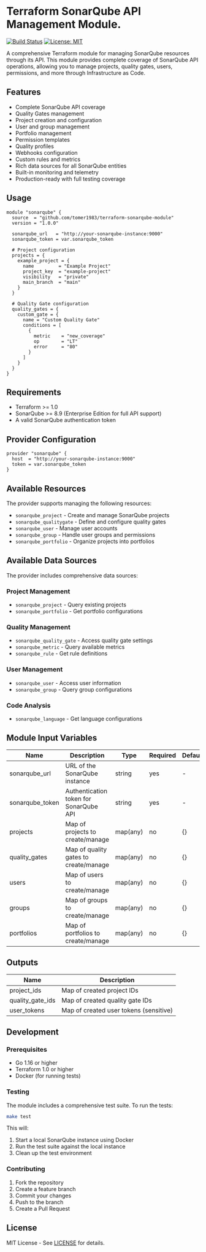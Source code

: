 # Terraform SonarQube API Management Module.

[![Build Status](https://github.com/tomer1983/terraform-sonarqube-module/workflows/CI/badge.svg)](https://github.com/tomer1983/terraform-sonarqube-module/actions)
[![License: MIT](https://img.shields.io/badge/License-MIT-yellow.svg)](https://opensource.org/licenses/MIT)

A comprehensive Terraform module for managing SonarQube resources through its API. This module provides complete coverage of SonarQube API operations, allowing you to manage projects, quality gates, users, permissions, and more through Infrastructure as Code.

## Features

- Complete SonarQube API coverage
- Quality Gates management
- Project creation and configuration
- User and group management
- Portfolio management
- Permission templates
- Quality profiles
- Webhooks configuration
- Custom rules and metrics
- Rich data sources for all SonarQube entities
- Built-in monitoring and telemetry
- Production-ready with full testing coverage

## Usage

```hcl
module "sonarqube" {
  source  = "github.com/tomer1983/terraform-sonarqube-module"
  version = "1.0.0"

  sonarqube_url   = "http://your-sonarqube-instance:9000"
  sonarqube_token = var.sonarqube_token

  # Project configuration
  projects = {
    example_project = {
      name         = "Example Project"
      project_key  = "example-project"
      visibility   = "private"
      main_branch  = "main"
    }
  }

  # Quality Gate configuration
  quality_gates = {
    custom_gate = {
      name = "Custom Quality Gate"
      conditions = [
        {
          metric    = "new_coverage"
          op        = "LT"
          error     = "80"
        }
      ]
    }
  }
}
```

## Requirements

- Terraform >= 1.0
- SonarQube >= 8.9 (Enterprise Edition for full API support)
- A valid SonarQube authentication token

## Provider Configuration

```hcl
provider "sonarqube" {
  host  = "http://your-sonarqube-instance:9000"
  token = var.sonarqube_token
}
```

## Available Resources

The provider supports managing the following resources:

- `sonarqube_project` - Create and manage SonarQube projects
- `sonarqube_qualitygate` - Define and configure quality gates
- `sonarqube_user` - Manage user accounts
- `sonarqube_group` - Handle user groups and permissions
- `sonarqube_portfolio` - Organize projects into portfolios

## Available Data Sources

The provider includes comprehensive data sources:

### Project Management
- `sonarqube_project` - Query existing projects
- `sonarqube_portfolio` - Get portfolio configurations

### Quality Management
- `sonarqube_quality_gate` - Access quality gate settings
- `sonarqube_metric` - Query available metrics
- `sonarqube_rule` - Get rule definitions

### User Management
- `sonarqube_user` - Access user information
- `sonarqube_group` - Query group configurations

### Code Analysis
- `sonarqube_language` - Get language configurations

## Module Input Variables

| Name | Description | Type | Required | Default |
|------|-------------|------|----------|---------|
| sonarqube_url | URL of the SonarQube instance | string | yes | - |
| sonarqube_token | Authentication token for SonarQube API | string | yes | - |
| projects | Map of projects to create/manage | map(any) | no | {} |
| quality_gates | Map of quality gates to create/manage | map(any) | no | {} |
| users | Map of users to create/manage | map(any) | no | {} |
| groups | Map of groups to create/manage | map(any) | no | {} |
| portfolios | Map of portfolios to create/manage | map(any) | no | {} |

## Outputs

| Name | Description |
|------|-------------|
| project_ids | Map of created project IDs |
| quality_gate_ids | Map of created quality gate IDs |
| user_tokens | Map of created user tokens (sensitive) |

## Development

### Prerequisites

- Go 1.16 or higher
- Terraform 1.0 or higher
- Docker (for running tests)

### Testing

The module includes a comprehensive test suite. To run the tests:

```bash
make test
```

This will:
1. Start a local SonarQube instance using Docker
2. Run the test suite against the local instance
3. Clean up the test environment

### Contributing

1. Fork the repository
2. Create a feature branch
3. Commit your changes
4. Push to the branch
5. Create a Pull Request

## License

MIT License - See [LICENSE](LICENSE) for details.
